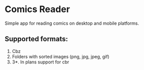 # Comics Reader

Simple app for reading comics on desktop and mobile platforms.

## Supported formats:

1. Cbz
2. Folders with sorted images (png, jpg, jpeg, gif)
3. 3*. In plans support for cbr